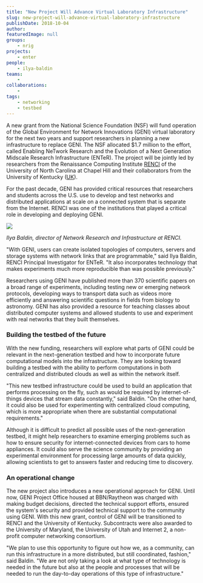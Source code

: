 ```yaml
---
title: "New Project Will Advance Virtual Laboratory Infrastructure"
slug: new-project-will-advance-virtual-laboratory-infrastructure
publishDate: 2018-10-04
author: 
featuredImage: null
groups:
    - nrig
projects:
    - enter
people:
    - ilya-baldin
teams: 
    - 
collaborations:
    - 
tags:
    - networking
    - testbed
---
```


A new grant from the National Science Foundation (NSF) will fund operation of the Global Environment for Network Innovations (GENI) virtual laboratory for the next two years and support researchers in planning a new infrastructure to replace GENI. The NSF allocated $1.7 million to the effort, called Enabling NeTwork Research and the Evolution of a Next Generation Midscale Research Infrastructure (ENTeR). The project will be jointly led by researchers from the Renaissance Computing Institute [RENCI](https://www.renci.org/) of the University of North Carolina at Chapel Hill and their collaborators from the University of Kentucky ([UK](https://www.nsf.gov/awardsearch/showAward?AWD_ID=1836742)).

For the past decade, GENI has provided critical resources that researchers and students across the U.S. use to develop and test networks and distributed applications at scale on a connected system that is separate from the Internet. RENCI was one of the institutions that played a critical role in developing and deploying GENI.

![](https://renci.org/wp-content/uploads/2018/10/ENTeR-pressrelease_IlyaBaldin.jpg)

_Ilya Baldin, director of Network Research and Infrastructure at RENCI._

"With GENI, users can create isolated topologies of computers, servers and storage systems with network links that are programmable," said Ilya Baldin, RENCI Principal Investigator for ENTeR. "It also incorporates technology that makes experiments much more reproducible than was possible previously."

Researchers using GENI have published more than 370 scientific papers on a broad range of experiments, including testing new or emerging network protocols, developing ways to transport data such as videos more efficiently and answering scientific questions in fields from biology to astronomy. GENI has also provided a resource for teaching classes about distributed computer systems and allowed students to use and experiment with real networks that they built themselves.

### Building the testbed of the future

With the new funding, researchers will explore what parts of GENI could be relevant in the next-generation testbed and how to incorporate future computational models into the infrastructure. They are looking toward building a testbed with the ability to perform computations in both centralized and distributed clouds as well as within the network itself.

"This new testbed infrastructure could be used to build an application that performs processing on the fly, such as would be required by internet-of-things devices that stream data constantly," said Baldin. "On the other hand, it could also be used for experimenting with centralized cloud computing, which is more appropriate when there are substantial computational requirements."

Although it is difficult to predict all possible uses of the next-generation testbed, it might help researchers to examine emerging problems such as how to ensure security for internet-connected devices from cars to home appliances. It could also serve the science community by providing an experimental environment for processing large amounts of data quickly, allowing scientists to get to answers faster and reducing time to discovery.

### An operational change

The new project also introduces a new operational approach for GENI. Until now, GENI Project Office housed at BBN/Raytheon was charged with making budget decisions, directed the technical support efforts, ensured the system's security and provided technical support to the community using GENI. With this new grant, control of GENI will be transitioned to RENCI and the University of Kentucky. Subcontracts were also awarded to the University of Maryland, the University of Utah and Internet 2, a non-profit computer networking consortium.

"We plan to use this opportunity to figure out how we, as a community, can run this infrastructure in a more distributed, but still coordinated, fashion," said Baldin. "We are not only taking a look at what type of technology is needed in the future but also at the people and processes that will be needed to run the day-to-day operations of this type of infrastructure."
